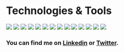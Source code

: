 # Technologies & Tools

![](https://img.shields.io/badge/Stack-MERN-informational?style=flat&logo=express&logoColor=white&color=9c27b0)
![](https://img.shields.io/badge/OS-Windows|Linux-informational?style=flat&logo=linux&logoColor=white&color=9c27b0)
![](https://img.shields.io/badge/Editor-VSCode-informational?style=flat&logo=&logoColor=white&color=9c27b0)
![](https://img.shields.io/badge/Code-Java-informational?style=flat&logo=java&logoColor=white&color=9c27b0)
![](https://img.shields.io/badge/Code-C|C++-informational?style=flat&logo=c&logoColor=white&color=9c27b0)
![](https://img.shields.io/badge/Shell-Bash-informational?style=flat&logo=shell&logoColor=white&color=9c27b0)
![](https://img.shields.io/badge/Code-JS|TS-informational?style=flat&logo=javascript&logoColor=white&color=9c27b0)
![](https://img.shields.io/badge/Code-NodeJS-informational?style=flat&logo=node&logoColor=white&color=9c27b0)
![](https://img.shields.io/badge/Code-React-informational?style=flat&logo=React&logoColor=white&color=9c27b0)
![](https://img.shields.io/badge/Code-Dart-informational?style=flat&logo=dart&logoColor=white&color=9c27b0)
![](https://img.shields.io/badge/Code-Flutter-informational?style=flat&logo=flutter&logoColor=white&color=9c27b0)
![](https://img.shields.io/badge/Code-Java-informational?style=flat&logo=java&logoColor=white&color=9c27b0)
![](https://img.shields.io/badge/Tools-MySQL-informational?style=flat&logo=mysql&logoColor=white&color=9c27b0)
![](https://img.shields.io/badge/Tools-MongoDB-informational?style=flat&logo=mongodb&logoColor=white&color=9c27b0)


### You can find me on <a href="https://www.linkedin.com/in/nirav-c-52645712b">Linkedin</a> or <a href="https://twitter.com/niravchavda99">Twitter</a>.

<!--
**niravchavda99/niravchavda99** is a ✨ _special_ ✨ repository because its `README.md` (this file) appears on your GitHub profile.

Here are some ideas to get you started:

- 🔭 I’m currently working on ...
- 🌱 I’m currently learning ...
- 👯 I’m looking to collaborate on ...
- 🤔 I’m looking for help with ...
- 💬 Ask me about ...
- 📫 How to reach me: ...
- 😄 Pronouns: ...
- ⚡ Fun fact: ...
-->
